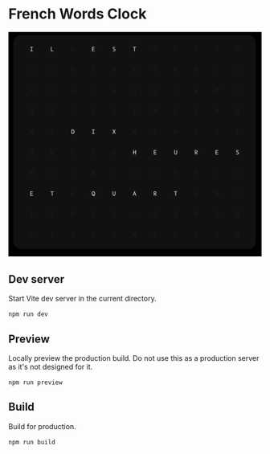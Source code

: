 # French Words Clock

![Nomadia](./public/word_clock.png)

## Dev server
Start Vite dev server in the current directory.
````
npm run dev
````

## Preview
Locally preview the production build. Do not use this as a production server as it's not designed for it.
````
npm run preview
````

## Build
Build for production.
````
npm run build
````